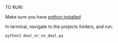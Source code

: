 TO RUN:

Make sure you have [python installed](https://www.python.org/downloads/)


In terminal, navigate to the projects folders, and run:

```
python3 deal_or_no_deal.py
```
